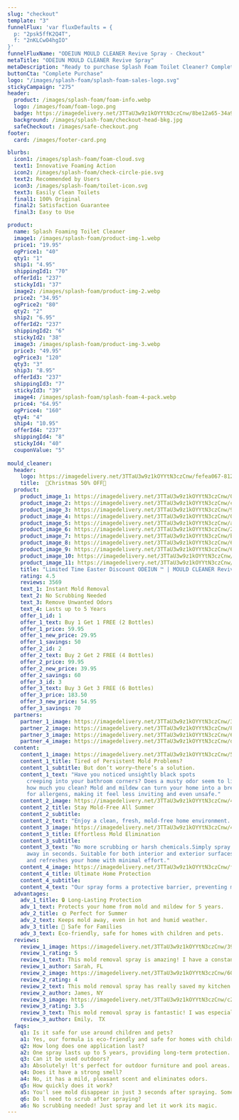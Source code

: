 ```yaml
---
slug: "checkout"
template: "3"
funnelFlux: 'var fluxDefaults = {
  p: "2psk5ffK2Q4T",
  f: "2nKLCwO4hgIO"
}'
funnelFluxName: "ODEIUN MOULD CLEANER Revive Spray - Checkout"
metaTitle: "ODEIUN MOULD CLEANER Revive Spray"
metaDescription: "Ready to purchase Splash Foam Toilet Cleaner? Complete your order securely and select your preferred quantity. Fast and easy checkout!"
buttonCta: "Complete Purchase"
logo: "/images/splash-foam/splash-foam-sales-logo.svg"
stickyCampaign: "275"
header:
  product: /images/splash-foam/foam-info.webp
  logo: /images/foam/foam-logo.png
  badge: https://imagedelivery.net/3TTaU3w9z1kOYYtN3czCnw/8be12a65-34a9-4cfa-bafd-4c9320366700/public
  background: /images/splash-foam/checkout-head-bkg.jpg
  safeCheckout: /images/safe-checkout.png
footer:
  card: /images/footer-card.png

blurbs:
  icon1: /images/splash-foam/foam-cloud.svg
  text1: Innovative Foaming Action
  icon2: /images/splash-foam/check-circle-pie.svg
  text2: Recommended by Users
  icon3: /images/splash-foam/toilet-icon.svg
  text3: Easily Clean Toilets
  final1: 100% Original
  final2: Satisfaction Guarantee
  final3: Easy to Use

product:
  name: Splash Foaming Toilet Cleaner
  image1: /images/splash-foam/product-img-1.webp
  price1: "19.95"
  ogPrice1: "40"
  qty1: "1"
  ship1: "4.95"
  shippingId1: "70"
  offerId1: "237"
  stickyId1: "37"
  image2: /images/splash-foam/product-img-2.webp
  price2: "34.95"
  ogPrice2: "80"
  qty2: "2"
  ship2: "6.95"
  offerId2: "237"
  shippingId2: "6"
  stickyId2: "38"
  image3: /images/splash-foam/product-img-3.webp
  price3: "49.95"
  ogPrice3: "120"
  qty3: "3"
  ship3: "8.95"
  offerId3: "237"
  shippingId3: "7"
  stickyId3: "39"
  image4: /images/splash-foam/splash-foam-4-pack.webp
  price4: "64.95"
  ogPrice4: "160"
  qty4: "4"
  ship4: "10.95"
  offerId4: "237"
  shippingId4: "8"
  stickyId4: "40"
  couponValue: "5"
  
mould_cleaner:
  header:
    logo: https://imagedelivery.net/3TTaU3w9z1kOYYtN3czCnw/fefea067-8128-4d4a-e7d0-8732aedc4900/public
    title:  🎉Christmas 50% OFF🎉
  product:
    product_image_1: https://imagedelivery.net/3TTaU3w9z1kOYYtN3czCnw/080bee2b-4715-4785-88ef-a6819369c200/public
    product_image_2: https://imagedelivery.net/3TTaU3w9z1kOYYtN3czCnw/cbdad88a-129b-4edb-fb19-972c93772900/public
    product_image_3: https://imagedelivery.net/3TTaU3w9z1kOYYtN3czCnw/94c68803-3b49-4f50-8cbd-f02e2c900400/public
    product_image_4: https://imagedelivery.net/3TTaU3w9z1kOYYtN3czCnw/01705770-1ef4-4908-76fa-115c65bf9f00/public
    product_image_5: https://imagedelivery.net/3TTaU3w9z1kOYYtN3czCnw/a52ce4ef-57da-4f1b-06e9-62c38a7c2100/public
    product_image_6: https://imagedelivery.net/3TTaU3w9z1kOYYtN3czCnw/2a4ed1e1-bad6-4b5b-5dd6-1f34d1882900/public
    product_image_7: https://imagedelivery.net/3TTaU3w9z1kOYYtN3czCnw/b5d95c76-a1cc-4915-693a-3a5ecfe35000/public
    product_image_8: https://imagedelivery.net/3TTaU3w9z1kOYYtN3czCnw/6ce2b8b4-c171-4bcb-da03-7bb3dc7bcb00/public
    product_image_9: https://imagedelivery.net/3TTaU3w9z1kOYYtN3czCnw/6b718b63-6029-4bd8-76b8-119d785fed00/public
    product_image_10: https://imagedelivery.net/3TTaU3w9z1kOYYtN3czCnw/9e3e9aae-240e-4a4b-4a5b-e819f83a0000/public
    product_image_11: https://imagedelivery.net/3TTaU3w9z1kOYYtN3czCnw/ce5ba9dc-825f-4bd2-7e93-d4cee054e300/public
    title: "Limited Time Easter Discount ODEIUN ™ | MOULD CLEANER Revive Spray: Instant Mold Removal Solution"
    rating: 4.5
    reviews: 3569
    text_1: Instant Mold Removal
    text_2: No Scrubbing Needed
    text_3: Remove Unwanted Odors
    text_4: Lasts up to 5 Years
    offer_1_id: 1
    offer_1_text: Buy 1 Get 1 FREE (2 Bottles)
    offer_1_price: 59.95
    offer_1_new_price: 29.95
    offer_1_savings: 50
    offer_2_id: 2
    offer_2_text: Buy 2 Get 2 FREE (4 Bottles)
    offer_2_price: 99.95
    offer_2_new_price: 39.95
    offer_2_savings: 60
    offer_3_id: 3
    offer_3_text: Buy 3 Get 3 FREE (6 Bottles)
    offer_3_price: 183.50
    offer_3_new_price: 54.95
    offer_3_savings: 70
  partners: 
    partner_1_image: https://imagedelivery.net/3TTaU3w9z1kOYYtN3czCnw/3df0dbee-20fe-42af-761f-edc63a034300/public
    partner_2_image: https://imagedelivery.net/3TTaU3w9z1kOYYtN3czCnw/82337ab7-4464-4789-f2e8-7086563aa600/public
    partner_3_image: https://imagedelivery.net/3TTaU3w9z1kOYYtN3czCnw/667e8ce0-9662-4576-6f8f-37b377f72200/public
    partner_4_image: https://imagedelivery.net/3TTaU3w9z1kOYYtN3czCnw/d73f93ec-f562-4ebd-523f-219d99822700/public
  content:
    content_1_image: https://imagedelivery.net/3TTaU3w9z1kOYYtN3czCnw/5db9fae4-3f8b-46c2-4a6f-7ad89dd3fe00/public
    content_1_title: Tired of Persistent Mold Problems?
    content_1_subtitle: But don’t worry—there’s a solution.
    content_1_text: "Have you noticed unsightly black spots
      creeping into your bathroom corners? Does a musty odor seem to linger no matter
      how much you clean? Mold and mildew can turn your home into a breeding ground
      for allergens, making it feel less inviting and even unsafe."
    content_2_image: https://imagedelivery.net/3TTaU3w9z1kOYYtN3czCnw/45549cb6-0f57-4e0d-d113-d994e3827700/public
    content_2_title: Stay Mold-Free All Summer
    content_2_subtitle: 
    content_2_text: "Enjoy a clean, fresh, mold-free home environment. This spray! Keeps your space safe, even in the heat and humidity of summer."
    content_3_image: https://imagedelivery.net/3TTaU3w9z1kOYYtN3czCnw/43aeefa8-205d-436e-1f2c-1f12e80e1400/public
    content_3_title: Effortless Mold Elimination
    content_3_subtitle: 
    content_3_text: "No more scrubbing or harsh chemicals.Simply spray and watch as tough stains caused by black mold and mildew fade
      away in seconds. Suitable for both interior and exterior surfaces, ODEIUN ™ brightens
      and refreshes your home with minimal effort."
    content_4_image: https://imagedelivery.net/3TTaU3w9z1kOYYtN3czCnw/f9ba275b-a9b1-47b3-59b6-c3d0ece14500/public
    content_4_title: Ultimate Home Protection
    content_4_subtitle: 
    content_4_text: "Our spray forms a protective barrier, preventing mold from coming back for up to 5 years."
  advantages:
    adv_1_title: 🔒 Long-Lasting Protection
    adv_1_text: Protects your home from mold and mildew for 5 years.
    adv_2_title: 🌞 Perfect for Summer
    adv_2_text: Keeps mold away, even in hot and humid weather.
    adv_3_title: 👶 Safe for Families
    adv_3_text: Eco-friendly, safe for homes with children and pets.
  reviews:
    review_1_image: https://imagedelivery.net/3TTaU3w9z1kOYYtN3czCnw/39788442-2f7e-4275-0ae3-0f6c3a106400/public
    review_1_rating: 5
    review_1_text: This mold removal spray is amazing! I have a constant mold problem in my bathroom and have used many products with little effect until I tried this. Just spray it on the moldy area and in a few minutes you can see the mold disappear! And there is no pungent smell at all, the bathroom is fresh and pleasant after use. Highly recommend this to anyone with a mold problem!
    review_1_author: Sarah, FL
    review_2_image: https://imagedelivery.net/3TTaU3w9z1kOYYtN3czCnw/60258005-3536-4cb6-f055-eef8451a8600/public
    review_2_rating: 4
    review_2_text: This mold removal spray has really saved my kitchen! I've always had some mold in the corners of my kitchen lately, and I've had great results with this spray! Simply spray the affected area and in a few minutes the mold is gone, and it's so easy to use and doesn't require a lot of wiping. The best part is that the kitchen has no odor after use and continues to stay clean.
    review_2_author: James, NY
    review_3_image: https://imagedelivery.net/3TTaU3w9z1kOYYtN3czCnw/c26f208a-ef1c-4ddf-a3b1-aa695e910100/public  
    review_3_rating: 3.5
    review_3_text: This mold removal spray is fantastic! I was especially concerned about the safety of the product for kids and pets, so I chose this one. It has no odor at all and is very safe for kids and pets in the house. The results were great, I could see the mold disappearing after a few minutes of spraying on the moldy spots and I didn't have to worry about secondary contamination. Very happy with this choice.
    review_3_author: Emily， TX
  faqs: 
    q1: Is it safe for use around children and pets?
    a1: Yes, our formula is eco-friendly and safe for homes with children and pets.
    q2: How long does one application last?
    a2: One spray lasts up to 5 years, providing long-term protection.
    q3: Can it be used outdoors?
    a3: Absolutely! lt's perfect for outdoor furniture and pool areas.
    q4: Does it have a strong smell?
    a4: No, it has a mild, pleasant scent and eliminates odors.
    q5: How quickly does it work?
    a5: You'l see mold disappear in just 3 seconds after spraying. Sometimes may need more time. The longer the better in general.
    q6: Do l need to scrub after spraying?
    a6: No scrubbing needed! Just spray and let it work its magic.
---
```

